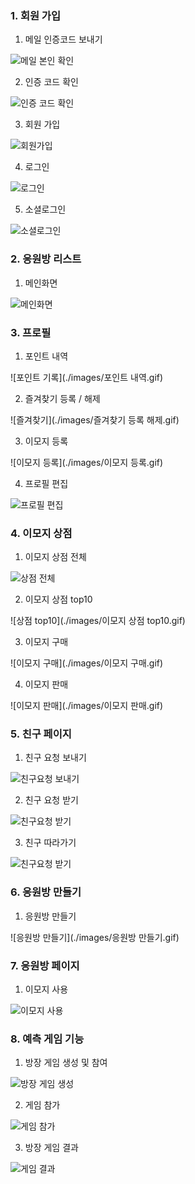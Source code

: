 ### 1. 회원 가입

1. 메일 인증코드 보내기

![메일 본인 확인](./images/sendcode.gif)

2. 인증 코드 확인

![인증 코드 확인](./images/codeverify.gif)

3. 회원 가입

![회원가입](./images/signup.gif)

4. 로그인

![로그인](./images/login.gif)

5. 소셜로그인

![소셜로그인](./images/googlelogin.gif)

### 2. 응원방 리스트
1. 메인화면

![메인화면](./images/메인화면.gif)

### 3. 프로필

1. 포인트 내역

![포인트 기록](./images/포인트 내역.gif)

2. 즐겨찾기 등록 / 해제

![즐겨찾기](./images/즐겨찾기 등록 해제.gif)

3. 이모지 등록

![이모지 등록](./images/이모지 등록.gif)

4. 프로필 편집

![프로필 편집](./images/프로필편집.gif)

### 4. 이모지 상점
1. 이모지 상점 전체

![상점 전체](./images/이모지상점전체.gif)

2. 이모지 상점 top10

![상점 top10](./images/이모지 상점 top10.gif)

3. 이모지 구매

![이모지 구매](./images/이모지 구매.gif)

4. 이모지 판매

![이모지 판매](./images/이모지 판매.gif)

### 5. 친구 페이지

1. 친구 요청 보내기

![친구요청 보내기](./images/친구요청.gif)

2. 친구 요청 받기

![친구요청 받기](./images/친구요청받기.gif)

3. 친구 따라가기

![친구요청 받기](./images/친구따라가기.gif)

### 6. 응원방 만들기
1. 응원방 만들기

![응원방 만들기](./images/응원방 만들기.gif)

### 7. 응원방 페이지
1. 이모지 사용

![이모지 사용](./images/응원방%20이모지.gif)

### 8. 예측 게임 기능
1. 방장 게임 생성 및 참여

![방장 게임 생성](./images/방장게임생성및참여.gif)

2. 게임 참가

![게임 참가](./images/게임참여.gif)

3. 방장 게임 결과

![게임 결과](./images/방장게임결과.gif)